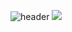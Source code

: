 ![header](https://daylilyyy.vercel.app/api?type=wave&color=auto&height=300&section=header&text=capsule%20render&fontSize=90)
<img src="https://daylilyyy.vercel.app/api?type=wave&color=auto&height=300&section=header&text=capsule%20render&fontSize=90" />
<!--
**daylilyyy/daylilyyy** is a ✨ _special_ ✨ repository because its `README.md` (this file) appears on your GitHub profile.

Here are some ideas to get you started:

- 🔭 I’m currently working on ...
- 🌱 I’m currently learning ...
- 👯 I’m looking to collaborate on ...
- 🤔 I’m looking for help with ...
- 💬 Ask me about ...
- 📫 How to reach me: ...
- 😄 Pronouns: ...
- ⚡ Fun fact: ...
-->
